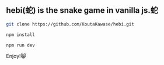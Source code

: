 ## hebi(蛇) is the snake game in vanilla js.蛇

```bash
git clone https://github.com/KoutaKawase/hebi.git
```

```bash
npm install
```

```bash
npm run dev
```

Enjoy!😸
